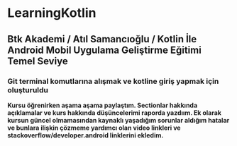 # LearningKotlin
## Btk Akademi / Atıl Samancıoğlu / Kotlin İle Android Mobil Uygulama Geliştirme Eğitimi Temel Seviye
### Git terminal komutlarına alışmak ve kotline giriş yapmak için oluşturuldu
**Kursu öğrenirken aşama aşama paylaştım. Sectionlar hakkında açıklamalar ve kurs hakkında düşüncelerimi raporda yazdıım. Ek olarak kursun güncel olmamasından kaynaklı yaşadığım sorunlar aldığım hatalar ve bunlara ilişkin çözmeme yardımcı olan video linkleri ve stackoverflow/developer.android linklerini ekledim.**

